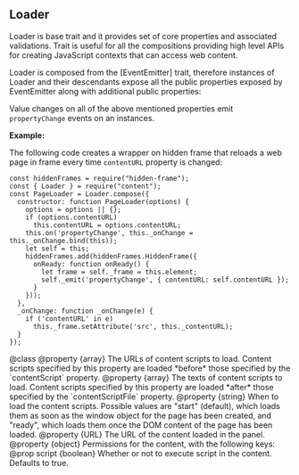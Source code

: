 <!-- contributed by Irakli Gozalishvili [gozala@mozilla.com] -->

Loader
------

Loader is base trait and it provides set of core properties and associated
validations. Trait is useful for all the compositions providing high level
APIs for creating JavaScript contexts that can access web content.

Loader is composed from the [EventEmitter] trait, therefore instances
of Loader and their descendants expose all the public properties
exposed by EventEmitter along with additional public properties:

Value changes on all of the above mentioned properties emit `propertyChange`
events on an instances.

**Example:**

The following code creates a wrapper on hidden frame that reloads a web page
in frame every time `contentURL` property is changed:

    const hiddenFrames = require("hidden-frame");
    const { Loader } = require("content");
    const PageLoader = Loader.compose({
      constructor: function PageLoader(options) {
        options = options || {};
        if (options.contentURL)
          this.contentURL = options.contentURL;
        this.on('propertyChange', this._onChange = this._onChange.bind(this));
        let self = this;
        hiddenFrames.add(hiddenFrames.HiddenFrame({
          onReady: function onReady() {
            let frame = self._frame = this.element;
            self._emit('propertyChange', { contentURL: self.contentURL });
          }
        }));
      },
      _onChange: function _onChange(e) {
        if ('contentURL' in e)
          this._frame.setAttribute('src', this._contentURL);
      }
    });

<api name="Loader">
@class
<api name="contentScriptFile">
@property {array}
The URLs of content scripts to load.  Content scripts specified by this property
are loaded *before* those specified by the `contentScript` property.
</api>

<api name="contentScript">
@property {array}
The texts of content scripts to load.  Content scripts specified by this
property are loaded *after* those specified by the `contentScriptFile` property.
</api>

<api name="contentScriptWhen">
@property {string}
When to load the content scripts.
Possible values are "start" (default), which loads them as soon as
the window object for the page has been created, and "ready", which loads
them once the DOM content of the page has been loaded.
</api>

<api name="contentURL">
@property {URL}
The URL of the content loaded in the panel.
</api>

<api name="allow">
@property {object}
Permissions for the content, with the following keys:
@prop script {boolean}
  Whether or not to execute script in the content.  Defaults to true.
</api>
</api>

